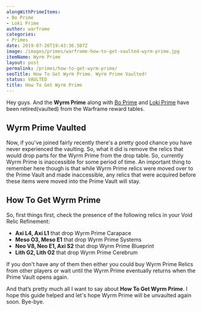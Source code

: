 ```yaml
---
alongWithPrimeItems:
- Bo Prime
- Loki Prime
author: warframe
categories:
- Primes
date: 2019-07-26T19:43:36.507Z
image: /images/primes/warframe-how-to-get-vaulted-wyrm-prime.jpg
itemName: Wyrm Prime
layout: post
permalink: /primes/how-to-get-wyrm-prime/
seoTitle: How To Get Wyrm Prime. Wyrm Prime Vaulted!
status: VAULTED
title: How To Get Wyrm Prime
---
```

<p>Hey guys. And the <strong>Wyrm Prime</strong> along with <a href="/primes/how-to-get-bo-prime/" title="How To Get Bo Prime">Bo Prime</a> and <a href="/primes/how-to-get-loki-prime/" title="How To Get Loki Prime">Loki Prime</a> have been retired(vaulted) from the Warframe reward tables.</p><!--more--> <h2>Wyrm Prime Vaulted</h2> <p>Now, if you've joined fairly recently there's a pretty good chance you have never experienced the vaulting. So, what it did is remove the relics that would drop parts for the Wyrm Prime from the drop table. So, currently Wyrm Prime is inaccessible for some period of time. An important thing to remember here though is that while Wyrm Prime relics were moved over to the Prime Vault and made inaccessible, any relics that were acquired before these items were moved into the Prime Vault will stay.</p> <h2>How To Get Wyrm Prime</h2> <p>So, first things first, check the presence of the following relics in your Void Relic Refinement:</p> <ul>  <li> <b>Axi L4, Axi L1</b> that drop Wyrm Prime Carapace </li>  <li> <b>Meso O3, Meso E1</b> that drop Wyrm Prime Systems </li>  <li> <b>Neo V8, Neo E1, Axi S2</b> that drop Wyrm Prime Blueprint </li>  <li> <b>Lith G2, Lith O2</b> that drop Wyrm Prime Cerebrum </li>  </ul> <p>If you don't have any of them then either you could buy Wyrm Prime Relics from other players or wait until the Wyrm Prime eventually returns when the Prime Vault opens again.</p> <p>And that’s pretty much all I want to say about <strong>How To Get Wyrm Prime</strong>. I hope this guide helped and let's hope Wyrm Prime will be unvaulted again soon. Bye-bye.</p>